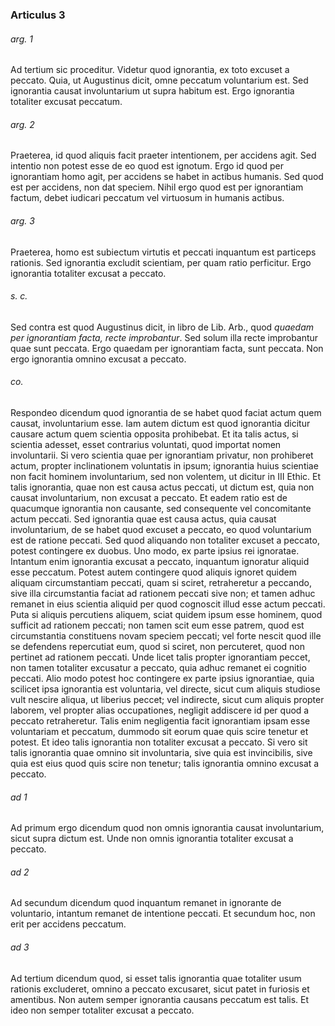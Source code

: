 ### Articulus 3

###### arg. 1
Ad tertium sic proceditur. Videtur quod ignorantia, ex toto excuset a peccato. Quia, ut Augustinus dicit, omne peccatum voluntarium est. Sed ignorantia causat involuntarium ut supra habitum est. Ergo ignorantia totaliter excusat peccatum.

###### arg. 2
Praeterea, id quod aliquis facit praeter intentionem, per accidens agit. Sed intentio non potest esse de eo quod est ignotum. Ergo id quod per ignorantiam homo agit, per accidens se habet in actibus humanis. Sed quod est per accidens, non dat speciem. Nihil ergo quod est per ignorantiam factum, debet iudicari peccatum vel virtuosum in humanis actibus.

###### arg. 3
Praeterea, homo est subiectum virtutis et peccati inquantum est particeps rationis. Sed ignorantia excludit scientiam, per quam ratio perficitur. Ergo ignorantia totaliter excusat a peccato.

###### s. c.
Sed contra est quod Augustinus dicit, in libro de Lib. Arb., quod *quaedam per ignorantiam facta, recte improbantur*. Sed solum illa recte improbantur quae sunt peccata. Ergo quaedam per ignorantiam facta, sunt peccata. Non ergo ignorantia omnino excusat a peccato.

###### co.
Respondeo dicendum quod ignorantia de se habet quod faciat actum quem causat, involuntarium esse. Iam autem dictum est quod ignorantia dicitur causare actum quem scientia opposita prohibebat. Et ita talis actus, si scientia adesset, esset contrarius voluntati, quod importat nomen involuntarii. Si vero scientia quae per ignorantiam privatur, non prohiberet actum, propter inclinationem voluntatis in ipsum; ignorantia huius scientiae non facit hominem involuntarium, sed non volentem, ut dicitur in III Ethic. Et talis ignorantia, quae non est causa actus peccati, ut dictum est, quia non causat involuntarium, non excusat a peccato. Et eadem ratio est de quacumque ignorantia non causante, sed consequente vel concomitante actum peccati. Sed ignorantia quae est causa actus, quia causat involuntarium, de se habet quod excuset a peccato, eo quod voluntarium est de ratione peccati. Sed quod aliquando non totaliter excuset a peccato, potest contingere ex duobus. Uno modo, ex parte ipsius rei ignoratae. Intantum enim ignorantia excusat a peccato, inquantum ignoratur aliquid esse peccatum. Potest autem contingere quod aliquis ignoret quidem aliquam circumstantiam peccati, quam si sciret, retraheretur a peccando, sive illa circumstantia faciat ad rationem peccati sive non; et tamen adhuc remanet in eius scientia aliquid per quod cognoscit illud esse actum peccati. Puta si aliquis percutiens aliquem, sciat quidem ipsum esse hominem, quod sufficit ad rationem peccati; non tamen scit eum esse patrem, quod est circumstantia constituens novam speciem peccati; vel forte nescit quod ille se defendens repercutiat eum, quod si sciret, non percuteret, quod non pertinet ad rationem peccati. Unde licet talis propter ignorantiam peccet, non tamen totaliter excusatur a peccato, quia adhuc remanet ei cognitio peccati. Alio modo potest hoc contingere ex parte ipsius ignorantiae, quia scilicet ipsa ignorantia est voluntaria, vel directe, sicut cum aliquis studiose vult nescire aliqua, ut liberius peccet; vel indirecte, sicut cum aliquis propter laborem, vel propter alias occupationes, negligit addiscere id per quod a peccato retraheretur. Talis enim negligentia facit ignorantiam ipsam esse voluntariam et peccatum, dummodo sit eorum quae quis scire tenetur et potest. Et ideo talis ignorantia non totaliter excusat a peccato. Si vero sit talis ignorantia quae omnino sit involuntaria, sive quia est invincibilis, sive quia est eius quod quis scire non tenetur; talis ignorantia omnino excusat a peccato.

###### ad 1
Ad primum ergo dicendum quod non omnis ignorantia causat involuntarium, sicut supra dictum est. Unde non omnis ignorantia totaliter excusat a peccato.

###### ad 2
Ad secundum dicendum quod inquantum remanet in ignorante de voluntario, intantum remanet de intentione peccati. Et secundum hoc, non erit per accidens peccatum.

###### ad 3
Ad tertium dicendum quod, si esset talis ignorantia quae totaliter usum rationis excluderet, omnino a peccato excusaret, sicut patet in furiosis et amentibus. Non autem semper ignorantia causans peccatum est talis. Et ideo non semper totaliter excusat a peccato.

